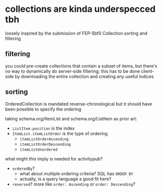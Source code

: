 # collections are kinda underspecced tbh

loosely inspired by the submission of FEP-5bf0 Collection sorting and filtering

## filtering

you could pre-create collections that contain a subset of items, but there's no way to dynamically do server-side filtering; this has to be done client-side by downloading the entire collection and creating any useful indices

## sorting

OrderedCollection is mandated reverse-chronological but it should have been possible to specify the ordering

taking schema.org/ItemList and schema.org/ListItem as prior art:

- `ListItem.position` is the index
- `ItemList.itemListOrder` is the type of ordering
	- `itemListOrderAscending`
	- `itemListOrderDescending`
	- `itemListUnordered`

what might this imply is needed for activitypub?

- `orderedBy`?
	- what about multiple ordering criteria? SQL has `ORDER BY`
	- actually, is a query language a good fit here?
- `reversed`? more like `order: Ascending` or `order: Descending`?